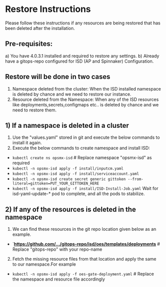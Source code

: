 # Restore Instructions

Please follow these instructions if any resources are being restored that has been deleted after the installation.

## Pre-requisites:

a) You have 4.0.3.1 installed and required to restore any settings.
b) Already have a gitops-repo configured for ISD (AP and Spinnaker) Configuration.

## Restore will be done in two cases
1. Namespace deleted from the cluster: When the ISD installed namespace is deleted by chance and we need to restore our instance.
2. Resource deleted from the Namespace: When any of the ISD resources like deployments,secrets,configmaps etc.. is deleted by chance and we need to restore them.

## 1) If a namespace is deleted in a cluster

1. Use the "values.yaml" stored in git and execute the below commands to install it again.
2. Execute the below commands to create namespace and install ISD:
- `kubectl create ns opsmx-isd` # Replace namespace "opsmx-isd" as required
- `kubectl -n opsmx-isd apply -f install/inputcm.yaml` 
- `kubectl -n opsmx-isd apply -f install/serviceaccount.yaml`
- `kubectl -n opsmx-isd create secret generic gittoken --from-literal=gittoken=PUT_YOUR_GITTOKEN_HERE`
- `kubectl -n opsmx-isd apply -f install/ISD-Install-Job.yaml`
   Wait for isd-yaml-update-* pod to complete, and all the pods to stabilize.

## 2) If any of the resources is deleted in the namespace

1. We can find these resources in the git repo location given below as an example.
-  `**https://github.com/.../gitops-repo/isd/oes/templates/deployments** # Replace "gitops-repo" with your repo-name
2. Fetch the missing resource files from that location and apply the same to our namespace.For example
-  `kubectl -n opsmx-isd apply -f oes-gate-deployment.yaml` # Replace the namespace and resource file accordingly








